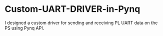 # Custom-UART-DRIVER-in-Pynq
I designed a custom driver for sending and receiving PL UART data on the PS using Pynq API.
